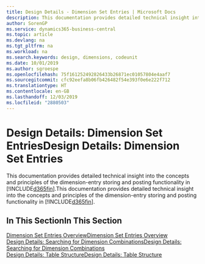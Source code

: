 ```yaml
---
title: Design Details - Dimension Set Entries | Microsoft Docs
description: This documentation provides detailed technical insight into the concepts and principles that are used to redesign the dimension entry storing and posting feature.
author: SorenGP
ms.service: dynamics365-business-central
ms.topic: article
ms.devlang: na
ms.tgt_pltfrm: na
ms.workload: na
ms.search.keywords: design, dimensions, codeunit
ms.date: 10/01/2019
ms.author: sgroespe
ms.openlocfilehash: 75f161252492826433b26871ec01057804e4aaf7
ms.sourcegitcommit: cfc92eefa8b06fb426482f54e393f0e6e222f712
ms.translationtype: HT
ms.contentlocale: en-GB
ms.lasthandoff: 12/03/2019
ms.locfileid: "2880503"
---
```

# <a name="design-details-dimension-set-entries"></a><span data-ttu-id="424cc-103">Design Details: Dimension Set Entries</span><span class="sxs-lookup"><span data-stu-id="424cc-103">Design Details: Dimension Set Entries</span></span>
<span data-ttu-id="424cc-104">This documentation provides detailed technical insight into the concepts and principles of the dimension-entry storing and posting functionality in [!INCLUDE[d365fin](includes/d365fin_md.md)].</span><span class="sxs-lookup"><span data-stu-id="424cc-104">This documentation provides detailed technical insight into the concepts and principles of the dimension-entry storing and posting functionality in [!INCLUDE[d365fin](includes/d365fin_md.md)].</span></span>

## <a name="in-this-section"></a><span data-ttu-id="424cc-105">In This Section</span><span class="sxs-lookup"><span data-stu-id="424cc-105">In This Section</span></span>  
[<span data-ttu-id="424cc-106">Dimension Set Entries Overview</span><span class="sxs-lookup"><span data-stu-id="424cc-106">Dimension Set Entries Overview</span></span>](design-details-dimension-set-entries-overview.md)  
[<span data-ttu-id="424cc-107">Design Details: Searching for Dimension Combinations</span><span class="sxs-lookup"><span data-stu-id="424cc-107">Design Details: Searching for Dimension Combinations</span></span>](design-details-searching-for-dimension-combinations.md)  
[<span data-ttu-id="424cc-108">Design Details: Table Structure</span><span class="sxs-lookup"><span data-stu-id="424cc-108">Design Details: Table Structure</span></span>](design-details-table-structure.md)  
